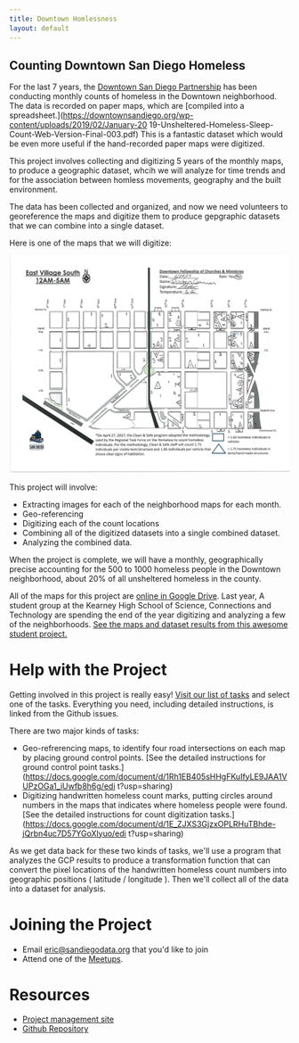 ```yaml
---
title: Downtown Homlessness
layout: default
---
```


## Counting Downtown San Diego Homeless

For the last 7 years, the [Downtown San Diego
Partnership](https://downtownsandiego.org/) has been conducting monthly counts
of homeless in the Downtown neighborhood. The data is recorded on paper maps,
which are [compiled into a
spreadsheet.](https://downtownsandiego.org/wp-content/uploads/2019/02/January-20
19-Unsheltered-Homeless-Sleep-Count-Web-Version-Final-003.pdf) This is a
fantastic dataset which would be even more useful if the hand-recorded paper
maps were digitized.

This project involves collecting and digitizing 5 years of the monthly maps, to
produce a geographic dataset, whcih we will analyze for time trends and for the
association between homless movements, geography and the built environment.

The data has been collected and organized, and now we need volunteers to
georeference the maps and digitize them to produce gepgraphic datasets that we
can combine into a single dataset.

Here is one of the maps that we will digitize:

<img src="example-map.png" alt="example map" width="650"/>

This project will involve:
* Extracting images for each of the neighborhood maps for each month.
* Geo-referencing
* Digitizing each of the count locations
* Combining all of the digitized datasets into a single combined dataset.
* Analyzing the combined data.

When the project is complete, we will have a monthly, geographically precise
accounting for the 500 to 1000 homeless people in the Downtown neighborhood,
about 20% of all unsheltered homeless in the county.

All of the maps for this project are [online in Google
Drive](https://drive.google.com/drive/folders/1kRxyu-pfx20NjpD8-vfHFb9h4hgWMkws?usp=sharing).
 Last year, A student group at the Kearney High School of Science, Connections and
Technology are spending the end of the year digitizing and analyzing a few of the
neighborhoods. [See the maps and dataset results from this awesome student project.](https://www.sandiegodata.org/2019/06/homeless-in-the-gaslamp-district/) 

# Help with the Project

Getting involved in this project is really easy! [Visit our list of
tasks](https://github.com/sandiegodata-projects/downtown-partnership/issues) and select one
of the tasks. Everything you need, including detailed instructions, is linked from the
Github issues.

There are two major kinds of tasks: 

* Geo-refrerencing maps, to identify four road intersections on each map by placing ground
  control points. [See the detailed instructions for ground control point
  tasks.](https://docs.google.com/document/d/1Rh1EB405sHHgFKuIfyLE9JAA1VUPzOGa1_iUwfb8h6g/edi
  t?usp=sharing) 
* Digitizing handwritten homeless count marks, putting circles around
  numbers in the maps that indicates where homeless people were found. [See the detailed
  instructions for count digitization
  tasks.](https://docs.google.com/document/d/1E_ZJXS3GjzxOPLRHuTBhde-jQrbn4uc7D57YGoXlyuo/edi
  t?usp=sharing)

As we get data back for these two kinds of tasks, we'll use a program that analyzes the GCP
results to produce a transformation function that can convert the pixel locations of the
handwritten homeless count numbers into geographic positions ( latitude / longitude ). Then
we'll collect all of the data into a dataset for analysis.

# Joining the Project
* Email eric@sandiegodata.org that you'd like to join
* Attend one of the [Meetups](https://www.meetup.com/San-Diego-Regional-Data-Library/).

# Resources

* [Project management site](https://redmine.civicknowledge.com/projects/downtown-partnership-homeless)
* [Github Repository](https://github.com/sandiegodata-projects/downtown-partnership)
